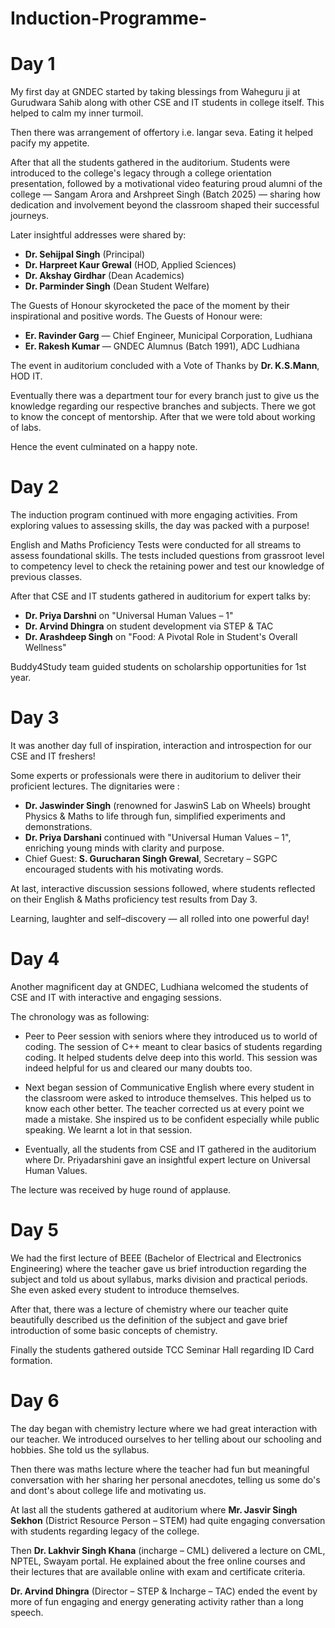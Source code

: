 # Induction-Programme-

# Day 1
My first day at GNDEC started by taking blessings from Waheguru ji at Gurudwara Sahib along with other CSE and IT students in college itself. This helped to calm my inner turmoil.

Then there was arrangement of offertory i.e. langar seva. Eating it helped pacify my appetite. 

After that all the students gathered in the auditorium. Students were introduced to the college's legacy through a college orientation presentation, followed by a motivational video featuring proud alumni of the college — Sangam Arora and Arshpreet Singh (Batch 2025) — sharing how dedication and involvement beyond the classroom shaped their successful journeys.

Later insightful addresses were shared by:
* __Dr. Sehijpal Singh__ (Principal)
* __Dr. Harpreet Kaur Grewal__ (HOD, Applied Sciences)
* __Dr. Akshay Girdhar__ (Dean Academics)
* __Dr. Parminder Singh__ (Dean Student Welfare)

The Guests of Honour skyrocketed the pace of the moment by their inspirational and positive words. The Guests of Honour were: 
* __Er. Ravinder Garg__ — Chief Engineer, Municipal Corporation, Ludhiana
* __Er. Rakesh Kumar__ — GNDEC Alumnus (Batch 1991), ADC Ludhiana

The event in auditorium concluded with a Vote of Thanks by __Dr. K.S.Mann__, HOD IT.

Eventually there was a department tour for every branch just to give us the knowledge regarding our respective branches and subjects. There we got to know the concept of mentorship. After that we were told about working of labs. 

Hence the event culminated on a happy note.


# Day 2
The induction program continued with more engaging activities. From exploring values to assessing skills, the day was packed with a purpose! 

English and Maths Proficiency Tests were conducted for all streams to assess foundational skills. The tests included questions from grassroot level to competency level to check the retaining power and test our knowledge of previous classes. 

After that CSE and IT students gathered in auditorium for expert talks by: 
* __Dr. Priya Darshni__ on "Universal Human Values – 1"
* __Dr. Arvind Dhingra__ on student development via STEP & TAC
* __Dr. Arashdeep Singh__ on "Food: A Pivotal Role in Student's Overall Wellness"

Buddy4Study team guided students on scholarship opportunities for 1st year.


# Day 3
It was another day full of inspiration, interaction and introspection for our CSE and IT freshers!

Some experts or professionals were there in auditorium to deliver their proficient lectures. The dignitaries were : 
* __Dr. Jaswinder Singh__ (renowned for JaswinS Lab on Wheels) brought Physics & Maths to life through fun, simplified experiments and demonstrations.
* __Dr. Priya Darshani__ continued with "Universal Human Values – 1", enriching young minds with clarity and purpose.
* Chief Guest: __S. Gurucharan Singh Grewal__, Secretary – SGPC encouraged students with his motivating words.

At last, interactive discussion sessions followed, where students reflected on their English & Maths proficiency test results from Day 3.

Learning, laughter and self–discovery — all rolled into one powerful day!


# Day 4
Another magnificent day at GNDEC, Ludhiana welcomed the students of CSE and IT with interactive and engaging sessions.

The chronology was as following: 
* Peer to Peer session with seniors where they introduced us to world of coding. The session of C++ meant to clear basics of students regarding coding. It helped students delve deep into this world. This session was indeed helpful for us and cleared our many doubts too.

* Next began session of Communicative English where every student in the classroom were asked to introduce themselves. This helped us to know each other better. The teacher corrected us at every point we made a mistake. She inspired us to be confident especially while public speaking. We learnt a lot in that session.

* Eventually, all the students from CSE and IT gathered in the auditorium where Dr. Priyadarshini gave an insightful expert lecture on Universal Human Values.

The lecture was received by huge round of applause.


# Day 5
We had the first lecture of BEEE (Bachelor of Electrical and Electronics Engineering) where the teacher gave us brief introduction regarding the subject and told us about syllabus, marks division and practical periods. She even asked every student to introduce themselves.

After that, there was a lecture of chemistry where our teacher quite beautifully described us the definition of the subject and gave brief introduction of some basic concepts of chemistry.

Finally the students gathered outside TCC Seminar Hall regarding ID Card formation.


# Day 6

The day began with chemistry lecture where we had great interaction with our teacher. We introduced ourselves to her telling about our schooling and hobbies. She told us the syllabus.

Then there was maths lecture where the teacher had fun but meaningful conversation with her sharing her personal anecdotes, telling us some do's and dont's about college life and motivating us.

At last all the students gathered at auditorium where __Mr. Jasvir Singh Sekhon__ (District Resource Person – STEM) had quite engaging conversation with students regarding legacy of the college. 

Then __Dr. Lakhvir Singh Khana__ (incharge – CML) delivered a lecture on CML, NPTEL, Swayam portal. He explained about the free online courses and their lectures that are available online with exam and certificate criteria. 

__Dr. Arvind Dhingra__ (Director – STEP & Incharge – TAC) ended the event by more of fun engaging and energy generating activity rather than a long speech.
